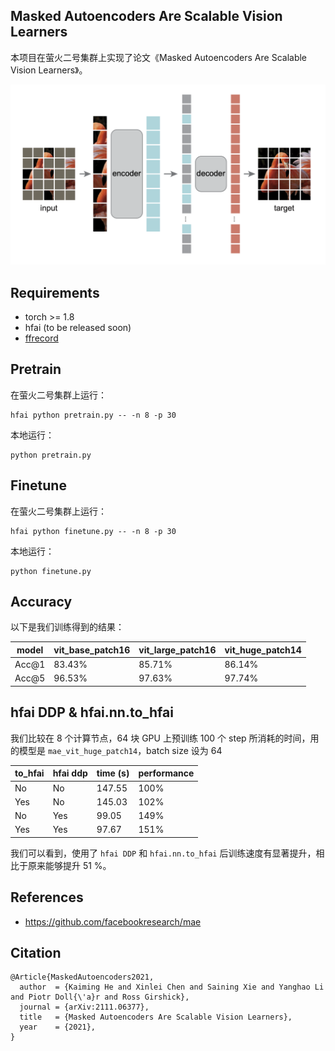 ## Masked Autoencoders Are Scalable Vision Learners

本项目在萤火二号集群上实现了论文《Masked Autoencoders Are Scalable Vision Learners》。

![mae](assets/MAE.png)

## Requirements

- torch >= 1.8
- hfai (to be released soon)
- [ffrecord](https://github.com/HFAiLab/ffrecord/)


## Pretrain

在萤火二号集群上运行：

```shell
hfai python pretrain.py -- -n 8 -p 30
```

本地运行：

```shell
python pretrain.py
```

## Finetune

在萤火二号集群上运行：

```shell
hfai python finetune.py -- -n 8 -p 30
```

本地运行：

```shell
python finetune.py
```

## Accuracy

以下是我们训练得到的结果：

| model | vit_base_patch16 | vit_large_patch16 | vit_huge_patch14 |
|-------|------------------|-------------------|------------------|
| Acc@1 | 83.43%           | 85.71%            | 86.14%           |
| Acc@5 | 96.53%           | 97.63%            | 97.74%           |


## hfai DDP & hfai.nn.to_hfai

我们比较在 8 个计算节点，64 块 GPU 上预训练 100 个 step 所消耗的时间，用的模型是 `mae_vit_huge_patch14`，batch size 设为 64

| to_hfai  | hfai ddp  | time (s)  | performance  |
| -------- | --------- | --------- | ------------ |
| No       | No        | 147.55    | 100%         |
| Yes      | No        | 145.03    | 102%         |
| No       | Yes       | 99.05     | 149%         |
| Yes      | Yes       | 97.67     | 151%         |

我们可以看到，使用了 `hfai DDP` 和 `hfai.nn.to_hfai` 后训练速度有显著提升，相比于原来能够提升 51 %。


## References

- https://github.com/facebookresearch/mae


## Citation

```
@Article{MaskedAutoencoders2021,
  author  = {Kaiming He and Xinlei Chen and Saining Xie and Yanghao Li and Piotr Doll{\'a}r and Ross Girshick},
  journal = {arXiv:2111.06377},
  title   = {Masked Autoencoders Are Scalable Vision Learners},
  year    = {2021},
}
```
